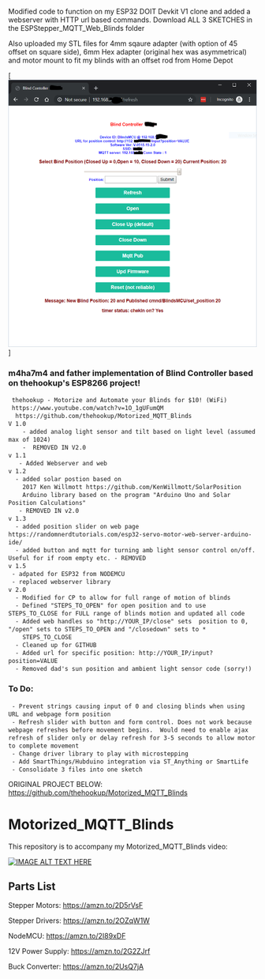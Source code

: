 Modified code to function on my ESP32 DOIT Devkit V1 clone and added a webserver with HTTP url based commands.
Download ALL 3 SKETCHES in the ESPStepper_MQTT_Web_Blinds folder

Also uploaded my STL files for 4mm sqaure adapter (with option of 45 offset on square side), 6mm Hex adapter (original hex was asymmetrical) and motor mount to fit my blinds with an offset rod from Home Depot

[![IMAGE ALT TEXT HERE](https://raw.githubusercontent.com/m4ha7m4/ESPStepper_MQTT_Web_Blinds/master/WebPageExample.PNG)]


### m4ha7m4 and father implementation of  Blind Controller based  on thehookup's ESP8266 project!
     thehookup - Motorize and Automate your Blinds for $10! (WiFi)
     https://www.youtube.com/watch?v=1O_1gUFumQM  
      https://github.com/thehookup/Motorized_MQTT_Blinds
    V 1.0
        - added analog light sensor and tilt based on light level (assumed max of 1024)   
        -  REMOVED IN V2.0
    v 1.1
       - Added Webserver and web 
    v 1.2
      - added solar postion based on 
        2017 Ken Willmott https://github.com/KenWillmott/SolarPosition
        Arduino library based on the program "Arduino Uno and Solar Position Calculations"
       - REMOVED IN v2.0
    v 1.3 
      - added position slider on web page https://randomnerdtutorials.com/esp32-servo-motor-web-server-arduino-ide/
      - added button and mqtt for turning amb light sensor control on/off. Useful for if room empty etc. - REMOVED
    v 1.5
     - adpated for ESP32 from NODEMCU
     - replaced webserver library
    v 2.0 
      - Modified for CP to allow for full range of motion of blinds
      - Defined "STEPS_TO_OPEN" for open position and to use STEPS_TO_CLOSE for FULL range of blinds motion and updated all code
      - Added web handles so "http://YOUR_IP/close" sets  position to 0, "/open" sets to STEPS_TO_OPEN and "/closedown" sets to * 
        STEPS_TO_CLOSE
      - Cleaned up for GITHUB
      - Added url for specific position: http://YOUR_IP/input?position=VALUE  
      - Removed dad's sun position and ambient light sensor code (sorry!)
   
### To Do: 
     - Prevent strings causing input of 0 and closing blinds when using URL and webpage form position
     - Refresh slider with button and form control. Does not work because webpage refreshes before movement begins.  Would need to enable ajax refresh of slider only or delay refresh for 3-5 seconds to allow motor to complete movement
     - Change driver library to play with microstepping
     - Add SmartThings/Hubduino integration via ST_Anything or SmartLife
     - Consolidate 3 files into one sketch
  

 
ORIGINAL PROJECT BELOW:
https://github.com/thehookup/Motorized_MQTT_Blinds
# Motorized_MQTT_Blinds


This repository is to accompany my Motorized_MQTT_Blinds video:

[![IMAGE ALT TEXT HERE](https://img.youtube.com/vi/1O_1gUFumQM/0.jpg)](https://www.youtube.com/watch?v=1O_1gUFumQM)

## Parts List
Stepper Motors: https://amzn.to/2D5rVsF

Stepper Drivers: https://amzn.to/2OZqW1W

NodeMCU: https://amzn.to/2I89xDF

12V Power Supply: https://amzn.to/2G2ZJrf

Buck Converter: https://amzn.to/2UsQ7jA

